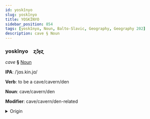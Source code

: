 ```yaml
---
id: yoskînyo
slug: yoskînyo
title: YOSKÎNYO
sidebar_position: 854
tags: [yoskînyo, Noun, Balto-Slavic, Geography, Geography 202]
description: cave § Noun
---
```


### yoskînyo&emsp;<span kind="abugida">ɀ́ɔ̃ɟɀ</span>

*cave* **§** [Noun](../../tags/Noun)

**IPA**: /ˈjɑs.kin.jɑ/

**Verb**: to be a cave/cavern/den

**Noun**: cave/cavern/den

**Modifier**: cave/cavern/den-related

<details>
    <summary>Origin</summary>
    Polish jaskinia /jasˈki.ɲa/<br/>
    <em>Balto-Slavic Language Family</em>
</details>
